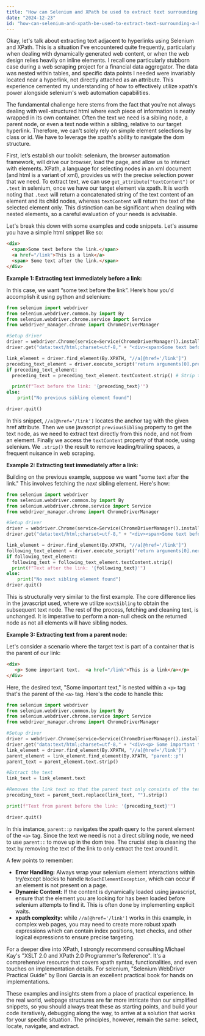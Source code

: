 ```yaml
---
title: "How can Selenium and XPath be used to extract text surrounding a hyperlink?"
date: "2024-12-23"
id: "how-can-selenium-and-xpath-be-used-to-extract-text-surrounding-a-hyperlink"
---
```


Okay, let's talk about extracting text adjacent to hyperlinks using Selenium and XPath. This is a situation I've encountered quite frequently, particularly when dealing with dynamically generated web content, or when the web design relies heavily on inline elements. I recall one particularly stubborn case during a web scraping project for a financial data aggregator. The data was nested within tables, and specific data points I needed were invariably located near a hyperlink, not directly attached as an attribute. This experience cemented my understanding of how to effectively utilize xpath's power alongside selenium's web automation capabilities.

The fundamental challenge here stems from the fact that you're not always dealing with well-structured html where each piece of information is neatly wrapped in its own container. Often the text we need is a sibling node, a parent node, or even a text node within a sibling, relative to our target hyperlink. Therefore, we can't solely rely on simple element selections by class or id. We have to leverage the xpath's ability to navigate the dom structure.

First, let’s establish our toolkit: selenium, the browser automation framework, will drive our browser, load the page, and allow us to interact with elements. XPath, a language for selecting nodes in an xml document (and html is a variant of xml), provides us with the precise selection power that we need. To extract text, we can use `get_attribute("textContent")` or `.text` in selenium, once we have our target element via xpath. It is worth noting that `.text` will return a concatenated string of the text content of an element and its child nodes, whereas `textContent` will return the text of the selected element only. This distinction can be significant when dealing with nested elements, so a careful evaluation of your needs is advisable.

Let's break this down with some examples and code snippets. Let's assume you have a simple html snippet like so:

```html
<div>
  <span>Some text before the link.</span>
  <a href="/link">This is a link</a>
  <span> Some text after the link.</span>
</div>
```

**Example 1: Extracting text immediately before a link:**

In this case, we want “some text before the link”. Here’s how you'd accomplish it using python and selenium:

```python
from selenium import webdriver
from selenium.webdriver.common.by import By
from selenium.webdriver.chrome.service import Service
from webdriver_manager.chrome import ChromeDriverManager

#Setup driver
driver = webdriver.Chrome(service=Service(ChromeDriverManager().install()))
driver.get("data:text/html;charset=utf-8," + "<div><span>Some text before the link.</span><a href='/link'>This is a link</a><span> Some text after the link.</span></div>")

link_element = driver.find_element(By.XPATH, "//a[@href='/link']")
preceding_text_element = driver.execute_script('return arguments[0].previousSibling;', link_element)
if preceding_text_element:
  preceding_text = preceding_text_element.textContent.strip() # Strip to remove any extra whitespaces

  print(f"Text before the link: '{preceding_text}'")
else:
    print("No previous sibling element found")

driver.quit()

```

In this snippet, `//a[@href='/link']` locates the anchor tag with the given href attribute.  Then we use javascript `previousSibling` property to get the text node, as we need to extract text directly from this node, and not from an element. Finally we access the `textContent` property of that node, using selenium.  We `.strip()` the result to remove leading/trailing spaces, a frequent nuisance in web scraping.

**Example 2: Extracting text immediately after a link:**

Building on the previous example, suppose we want "some text after the link." This involves fetching the *next* sibling element. Here's how:

```python
from selenium import webdriver
from selenium.webdriver.common.by import By
from selenium.webdriver.chrome.service import Service
from webdriver_manager.chrome import ChromeDriverManager

#Setup driver
driver = webdriver.Chrome(service=Service(ChromeDriverManager().install()))
driver.get("data:text/html;charset=utf-8," + "<div><span>Some text before the link.</span><a href='/link'>This is a link</a><span> Some text after the link.</span></div>")

link_element = driver.find_element(By.XPATH, "//a[@href='/link']")
following_text_element = driver.execute_script('return arguments[0].nextSibling;', link_element)
if following_text_element:
  following_text = following_text_element.textContent.strip()
  print(f"Text after the link: '{following_text}'")
else:
    print("No next sibling element found")
driver.quit()
```

This is structurally very similar to the first example. The core difference lies in the javascript used, where we utilize `nextSibling` to obtain the subsequent text node. The rest of the process, fetching and cleaning text, is unchanged. It is imperative to perform a non-null check on the returned node as not all elements will have sibling nodes.

**Example 3:  Extracting text from a parent node:**

Let's consider a scenario where the target text is part of a container that is the parent of our link:

```html
<div>
   <p> Some important text.  <a href="/link">This is a link</a></p>
</div>
```

Here, the desired text, "Some important text," is nested within a `<p>` tag that's the parent of the `<a>` tag.  Here's the code to handle this:

```python
from selenium import webdriver
from selenium.webdriver.common.by import By
from selenium.webdriver.chrome.service import Service
from webdriver_manager.chrome import ChromeDriverManager

#Setup driver
driver = webdriver.Chrome(service=Service(ChromeDriverManager().install()))
driver.get("data:text/html;charset=utf-8," + "<div><p> Some important text.  <a href='/link'>This is a link</a></p></div>")
link_element = driver.find_element(By.XPATH, "//a[@href='/link']")
parent_element = link_element.find_element(By.XPATH, "parent::p")
parent_text = parent_element.text.strip()

#Extract the text
link_text = link_element.text

#Removes the link text so that the parent text only consists of the text surrounding the link
preceding_text = parent_text.replace(link_text, "").strip()

print(f"Text from parent before the link: '{preceding_text}'")

driver.quit()
```

In this instance, `parent::p` navigates the xpath query to the parent element of the `<a>` tag. Since the text we need is not a direct sibling node, we need to use `parent::` to move up in the dom tree. The crucial step is cleaning the text by removing the text of the link to only extract the text around it.

A few points to remember:

*   **Error Handling:** Always wrap your selenium element interactions within try/except blocks to handle `NoSuchElementException`, which can occur if an element is not present on a page.
*   **Dynamic Content:** If the content is dynamically loaded using javascript, ensure that the element you are looking for has been loaded before selenium attempts to find it. This is often done by implementing explicit waits.
*   **xpath complexity:** while `//a[@href='/link']` works in this example, in complex web pages, you may need to create more robust xpath expressions which can contain index positions, text checks, and other logical expressions to ensure precise targeting.

For a deeper dive into XPath, I strongly recommend consulting Michael Kay's "XSLT 2.0 and XPath 2.0 Programmer's Reference". It's a comprehensive resource that covers xpath syntax, functionalities, and even touches on implementation details. For selenium, "Selenium WebDriver Practical Guide" by Boni Garcia is an excellent practical book for hands on implementations.

These examples and insights stem from a place of practical experience. In the real world, webpage structures are far more intricate than our simplified snippets, so you should always treat these as starting points, and build your code iteratively, debugging along the way, to arrive at a solution that works for your specific situation. The principles, however, remain the same: select, locate, navigate, and extract.
